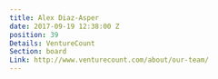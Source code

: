 ```yaml
---
title: Alex Diaz-Asper
date: 2017-09-19 12:38:00 Z
position: 39
Details: VentureCount
Section: board
Link: http://www.venturecount.com/about/our-team/
---
```


